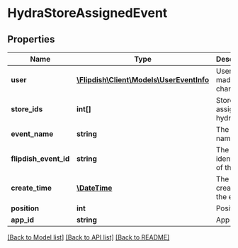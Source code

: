 # HydraStoreAssignedEvent

## Properties
Name | Type | Description | Notes
------------ | ------------- | ------------- | -------------
**user** | [**\Flipdish\\Client\Models\UserEventInfo**](UserEventInfo.md) | User who made the change | [optional] 
**store_ids** | **int[]** | Store\\s to assign hydra to | [optional] 
**event_name** | **string** | The event name | [optional] 
**flipdish_event_id** | **string** | The identitfier of the event | [optional] 
**create_time** | [**\DateTime**](\DateTime.md) | The time of creation of the event | [optional] 
**position** | **int** | Position | [optional] 
**app_id** | **string** | App id | [optional] 

[[Back to Model list]](../README.md#documentation-for-models) [[Back to API list]](../README.md#documentation-for-api-endpoints) [[Back to README]](../README.md)


